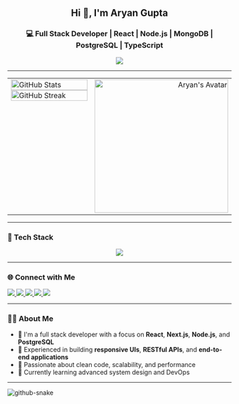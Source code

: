 <h2 align="center">Hi 👋, I'm Aryan Gupta</h2>
<h3 align="center">💻 Full Stack Developer | React | Node.js | MongoDB | PostgreSQL | TypeScript</h3>

<p align="center">
  <img src="https://readme-typing-svg.demolab.com?font=Fira+Code&pause=1000&color=00BFFF&width=700&lines=Full+Stack+Web+Developer;Building+robust+apps+with+clean+code+and+modern+stacks;React+%7C+Node+%7C+Next.js+%7C+TypeScript+%7C+SQL+%7C+MongoDB" />
</p>

---

<table width="100%">
  <tr>
    <td valign="top" width="50%">
      <!-- GitHub stats -->
      <a href="https://github.com/aryan10092">
        <img width="100%" src="https://github-readme-stats.vercel.app/api?username=MetalCloth&theme=radical&title_color=00BFFF" alt="GitHub Stats" />
      </a>
      <a href="https://github.com/aryan10092">
        <img width="100%" src="http://github-readme-streak-stats.herokuapp.com/?user=MetalCloth&theme=radical&ring=00BFFF&fire=00BFFF" alt="GitHub Streak" />
      </a>
    </td>
    <td valign="top" width="50%" align="right">
      <!-- Your image -->
      <img src="https://github.com/user-attachments/assets/db876121-00cc-4ddd-a3ae-ca76d9394499" alt="Aryan's Avatar" width="300px" />
    </td>
  </tr>
</table>

---

### 🧰 Tech Stack

<p align="center">
  <img src="https://skillicons.dev/icons?i=html,css,js,ts,react,nextjs,nodejs,express,mongodb,web-sockets,postgresql,tailwind,redux,git,github,vercel,docker" />
</p>

---

### 🌐 Connect with Me

<p align="left">
  <a href="mailto:your-email@gmail.com" target="_blank">
    <img src="https://img.shields.io/badge/Gmail-D14836?style=for-the-badge&logo=gmail&logoColor=white" />
  </a>
  <a href="https://www.linkedin.com/in/your-linkedin/" target="_blank">
    <img src="https://img.shields.io/badge/LinkedIn-0077B5?style=for-the-badge&logo=linkedin&logoColor=white" />
  </a>
  <a href="https://leetcode.com/your-leetcode/" target="_blank">
    <img src="https://img.shields.io/badge/LeetCode-FFA116?style=for-the-badge&logo=leetcode&logoColor=white" />
  </a>
  <a href="https://x.com/your-twitter" target="_blank">
    <img src="https://img.shields.io/badge/Twitter-1DA1F2?style=for-the-badge&logo=twitter&logoColor=white" />
  </a>
  <img src="https://img.shields.io/badge/Discord-YourUsername%230000-7289DA?style=for-the-badge&logo=discord&logoColor=white" />
</p>

---

### 🧑‍💻 About Me

- 🌱 I'm a full stack developer with a focus on **React**, **Next.js**, **Node.js**, and **PostgreSQL**
- 💼 Experienced in building **responsive UIs**, **RESTful APIs**, and **end-to-end applications**
- 🧪 Passionate about clean code, scalability, and performance
- 🚀 Currently learning advanced system design and DevOps

---

<picture>
  <source media="(prefers-color-scheme: dark)" srcset="https://raw.githubusercontent.com/tobiasmeyhoefer/tobiasmeyhoefer/output/github-snake-dark.svg" />
  <source media="(prefers-color-scheme: light)" srcset="https://raw.githubusercontent.com/tobiasmeyhoefer/tobiasmeyhoefer/output/github-snake.svg" />
  <img alt="github-snake" src="https://raw.githubusercontent.com/tobiasmeyhoefer/tobiasmeyhoefer/output/github-snake.svg" />
</picture>
